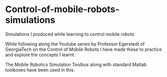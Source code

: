 # Control-of-mobile-robots-simulations
Simulations I produced while learning to control mobile robots

While following along the Youtube series by Professor Egerstedt of GeorgiaTech on the Control of Mobile Robots I have made these to practice and explore the concepts I learnt. 

The Mobile Robotics Simulation Toolbox along with standard Matlab toolboxes have been used in this.
